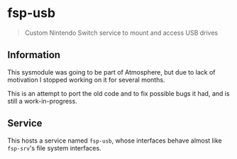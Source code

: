 # fsp-usb

> Custom Nintendo Switch service to mount and access USB drives

## Information

This sysmodule was going to be part of Atmosphere, but due to lack of motivation I stopped working on it for several months.

This is an attempt to port the old code and to fix possible bugs it had, and is still a work-in-progress.

## Service

This hosts a service named `fsp-usb`, whose interfaces behave almost like `fsp-srv`'s file system interfaces.
